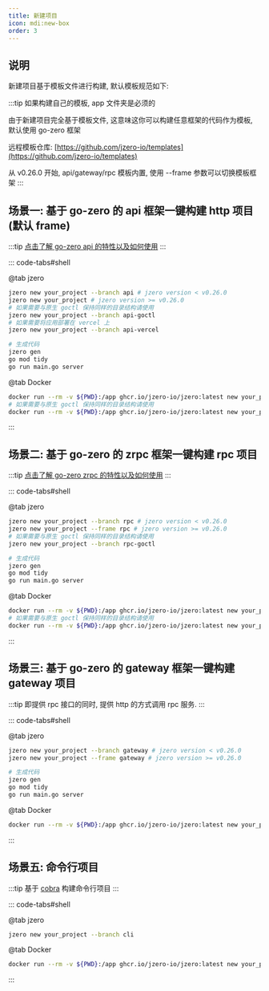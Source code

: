 ```yaml
---
title: 新建项目
icon: mdi:new-box
order: 3
---
```


## 说明

新建项目基于模板文件进行构建, 默认模板规范如下:

:::tip 如果构建自己的模板, app 文件夹是必须的

由于新建项目完全基于模板文件, 这意味这你可以构建任意框架的代码作为模板, 默认使用 go-zero 框架

远程模板仓库: [https://github.com/jzero-io/templates](https://github.com/jzero-io/templates)

从 v0.26.0 开始, api/gateway/rpc 模板内置, 使用 --frame 参数可以切换模板框架
:::

## 场景一: 基于 go-zero 的 api 框架一键构建 http 项目(默认 frame)

:::tip 
[点击了解 go-zero api 的特性以及如何使用](https://go-zero.dev/docs/tutorials)
:::

::: code-tabs#shell

@tab jzero

```bash
jzero new your_project --branch api # jzero version < v0.26.0
jzero new your_project # jzero version >= v0.26.0
# 如果需要与原生 goctl 保持同样的目录结构请使用
jzero new your_project --branch api-goctl
# 如果需要将应用部署在 vercel 上
jzero new your_project --branch api-vercel

# 生成代码
jzero gen
go mod tidy
go run main.go server
```

@tab Docker

```bash
docker run --rm -v ${PWD}:/app ghcr.io/jzero-io/jzero:latest new your_project --branch api
# 如果需要与原生 goctl 保持同样的目录结构请使用
docker run --rm -v ${PWD}:/app ghcr.io/jzero-io/jzero:latest new your_project --branch api-goctl
```
:::

## 场景二: 基于 go-zero 的 zrpc 框架一键构建 rpc 项目

:::tip
[点击了解 go-zero zrpc 的特性以及如何使用](https://go-zero.dev/docs/tutorials/grpc/server/configuration)
:::

::: code-tabs#shell

@tab jzero

```bash
jzero new your_project --branch rpc # jzero version < v0.26.0
jzero new your_project --frame rpc # jzero version >= v0.26.0
# 如果需要与原生 goctl 保持同样的目录结构请使用
jzero new your_project --branch rpc-goctl

# 生成代码
jzero gen
go mod tidy
go run main.go server
```

@tab Docker

```bash
docker run --rm -v ${PWD}:/app ghcr.io/jzero-io/jzero:latest new your_project --frame rpc --output /app/your_project
# 如果需要与原生 goctl 保持同样的目录结构请使用
docker run --rm -v ${PWD}:/app ghcr.io/jzero-io/jzero:latest new your_project --branch rpc-goctl
```
:::

## 场景三: 基于 go-zero 的 gateway 框架一键构建 gateway 项目

:::tip
即提供 rpc 接口的同时, 提供 http 的方式调用 rpc 服务.
:::

::: code-tabs#shell

@tab jzero

```bash
jzero new your_project --branch gateway # jzero version < v0.26.0
jzero new your_project --frame gateway # jzero version >= v0.26.0

# 生成代码
jzero gen
go mod tidy
go run main.go server
```

@tab Docker

```bash
docker run --rm -v ${PWD}:/app ghcr.io/jzero-io/jzero:latest new your_project --frame gateway
```
:::

## 场景五: 命令行项目

:::tip
基于 [cobra](https://github.com/spf13/cobra) 构建命令行项目
:::

::: code-tabs#shell

@tab jzero

```bash
jzero new your_project --branch cli
```

@tab Docker

```bash
docker run --rm -v ${PWD}:/app ghcr.io/jzero-io/jzero:latest new your_project --branch cli
```
:::


